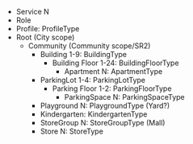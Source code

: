 - Service N
- Role
- Profile: ProfileType
- Root (City scope)
  - Community (Community scope/SR2)
    - Building 1-9: BuildingType
      - Building Floor 1-24: BuildingFloorType
        - Apartment N: ApartmentType
    - ParkingLot 1-4: ParkingLotType
      - Parking Floor 1-2: ParkingFloorType
        - ParkingSpace N: ParkingSpaceType
    - Playground N: PlaygroundType (Yard?)
    - Kindergarten: KindergartenType
    - StoreGroup N: StoreGroupType (Mall)
    - Store N: StoreType
